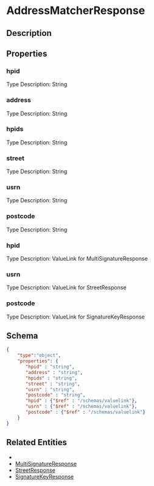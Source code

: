 # AddressMatcherResponse
## Description

## Properties
### hpid


Type Description: String
### address


Type Description: String
### hpids


Type Description: String
### street


Type Description: String
### usrn


Type Description: String
### postcode


Type Description: String
### hpid


Type Description: ValueLink for MultiSignatureResponse
### usrn


Type Description: ValueLink for StreetResponse
### postcode


Type Description: ValueLink for SignatureKeyResponse

## Schema
```json
{
    "type":"object",
    "properties": {
       "hpid" : "string",
       "address" : "string",
       "hpids" : "string",
       "street" : "string",
       "usrn" : "string",
       "postcode" : "string",
       "hpid" : {"$ref" : "/schemas/valuelink"},
       "usrn" : {"$ref" : "/schemas/valuelink"},
       "postcode" : {"$ref" : "/schemas/valuelink"}
    }
}
```

## Related Entities
- [](.md)
- [MultiSignatureResponse](MultiSignatureResponse.md)
- [StreetResponse](StreetResponse.md)
- [SignatureKeyResponse](SignatureKeyResponse.md)

